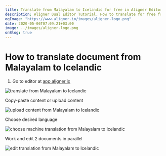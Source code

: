 ```yaml
---
title: Translate from Malayalam to Icelandic for free in Aligner Editor
description: Aligner Dual Editor Tutorial. How to translate for free from Malayalam to Icelandic. Aligner is multilingual document management platform. 
ogImage: "https://www.aligner.io/images/aligner-logo.png"
date: 2020-05-06T07:09:21+03:00
image: ../images/aligner-logo.png
onBlog: true
---
```


# How to translate document from Malayalam to Icelandic

1. Go to editor at [app.aligner.io](https://app.aligner.io "Aligner App web page")

![translate from Malayalam to Icelandic](../aligner-blank-editor.png "translate from Malayalam to Icelandic")

Copy-paste content or upload content

![upload content from Malayalam to Icelandic](../aligner-uploaded-document.png "upload content from Malayalam to Icelandic")

Choose desired language

![choose machine translation from Malayalam to Icelandic](../aligner-language-dropdown.png "choose machine translation from Malayalam to Icelandic")

Work and edit 2 documents in parallel

![edit translation from Malayalam to Icelandic](../aligner-double-sitded-editor.png "edit translation from Malayalam to Icelandic")

